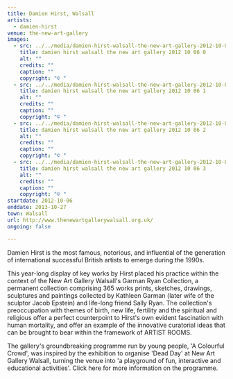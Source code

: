 ```yaml
---
title: Damien Hirst, Walsall
artists:
  - damien-hirst
venue: the-new-art-gallery
images:
  - src: ../../media/damien-hirst-walsall-the-new-art-gallery-2012-10-06-0.webp
    title: damien hirst walsall the new art gallery 2012 10 06 0
    alt: ""
    credits: ""
    caption: ""
    copyright: "© "
  - src: ../../media/damien-hirst-walsall-the-new-art-gallery-2012-10-06-1.webp
    title: damien hirst walsall the new art gallery 2012 10 06 1
    alt: ""
    credits: ""
    caption: ""
    copyright: "© "
  - src: ../../media/damien-hirst-walsall-the-new-art-gallery-2012-10-06-2.webp
    title: damien hirst walsall the new art gallery 2012 10 06 2
    alt: ""
    credits: ""
    caption: ""
    copyright: "© "
  - src: ../../media/damien-hirst-walsall-the-new-art-gallery-2012-10-06-3.webp
    title: damien hirst walsall the new art gallery 2012 10 06 3
    alt: ""
    credits: ""
    caption: ""
    copyright: "© "
startdate: 2012-10-06
enddate: 2013-10-27
town: Walsall
url: http://www.thenewartgallerywalsall.org.uk/
ongoing: false

---
```


Damien Hirst is the most famous, notorious, and influential of the generation of international successful British artists to emerge during the 1990s.

This year-long display of key works by Hirst placed his practice within the context of the New Art Gallery Walsall's Garman Ryan Collection, a permanent collection comprising 365 works prints, sketches, drawings, sculptures and paintings collected by Kathleen Garman (later wife of the sculptor Jacob Epstein) and life-long friend Sally Ryan. The collection's preoccupation with themes of birth, new life, fertility and the spiritual and religious offer a perfect counterpoint to Hirst's own evident fascination with human mortality, and offer an example of the innovative curatorial ideas that can be brought to bear within the framework of ARTIST ROOMS.

The gallery's groundbreaking programme run by young people, 'A Colourful Crowd', was inspired by the exhibition to organise 'Dead Day' at New Art Gallery Walsall, turning the venue into 'a playground of fun, interactive and educational activities'. Click here for more information on the programme.